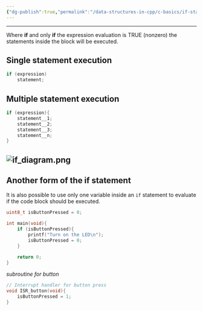 ```yaml
---
{"dg-publish":true,"permalink":"/data-structures-in-cpp/c-basics/if-statement/"}
---
```


---
Where **if** and only **if** the expression evaluation is TRUE (nonzero) the statements inside the block will be executed.
## Single statement execution

```c++
if (expression)
	statement;
```

## Multiple statement execution

```c++
if (expression){
	statement__1;
	statement__2;
	statement__3;
	statement__n;
}
```

![if_diagram.png](/img/user/Data%20Structures%20in%20Cpp/Reference%20images/if_diagram.png)
---
## Another form of the if statement

It is also possible to use only one variable inside an `if` statement to evaluate if the code block should be executed.
```c++
uint8_t isButtonPressed = 0;

int main(void){
	if (isButtonPressed){
		printf("Turn on the LED\n");
		isButtonPressed = 0;
	}

	return 0;
}
```

_subroutine for button_
```c++
// Interrupt handler for button press
void ISR_button(void){
	isButtonPressed = 1;
}
```